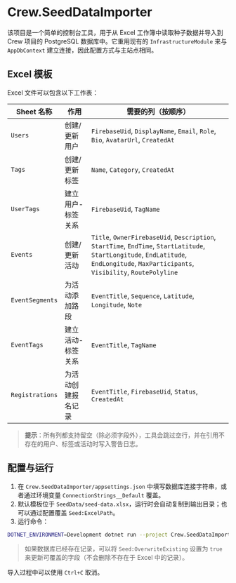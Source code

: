 # Crew.SeedDataImporter

该项目是一个简单的控制台工具，用于从 Excel 工作簿中读取种子数据并导入到 Crew 项目的 PostgreSQL 数据库中。它重用现有的 `InfrastructureModule` 来与 `AppDbContext` 建立连接，因此配置方式与主站点相同。

## Excel 模板

Excel 文件可以包含以下工作表：

| Sheet 名称 | 作用 | 需要的列（按顺序） |
| --- | --- | --- |
| `Users` | 创建/更新用户 | `FirebaseUid`, `DisplayName`, `Email`, `Role`, `Bio`, `AvatarUrl`, `CreatedAt` |
| `Tags` | 创建/更新标签 | `Name`, `Category`, `CreatedAt` |
| `UserTags` | 建立用户-标签关系 | `FirebaseUid`, `TagName` |
| `Events` | 创建/更新活动 | `Title`, `OwnerFirebaseUid`, `Description`, `StartTime`, `EndTime`, `StartLatitude`, `StartLongitude`, `EndLatitude`, `EndLongitude`, `MaxParticipants`, `Visibility`, `RoutePolyline` |
| `EventSegments` | 为活动添加路段 | `EventTitle`, `Sequence`, `Latitude`, `Longitude`, `Note` |
| `EventTags` | 建立活动-标签关系 | `EventTitle`, `TagName` |
| `Registrations` | 为活动创建报名记录 | `EventTitle`, `FirebaseUid`, `Status`, `CreatedAt` |

> **提示**：所有列都支持留空（除必须字段外），工具会跳过空行，并在引用不存在的用户、标签或活动时写入警告日志。

## 配置与运行

1. 在 `Crew.SeedDataImporter/appsettings.json` 中填写数据库连接字符串，或者通过环境变量 `ConnectionStrings__Default` 覆盖。
2. 默认模板位于 `SeedData/seed-data.xlsx`，运行时会自动复制到输出目录；也可以通过配置覆盖 `Seed:ExcelPath`。
3. 运行命令：

```bash
DOTNET_ENVIRONMENT=Development dotnet run --project Crew.SeedDataImporter -- Seed:ExcelPath="/path/to/seed-data.xlsx" Seed:OverwriteExisting=true
```

> 如果数据库已经存在记录，可以将 `Seed:OverwriteExisting` 设置为 `true` 来更新可覆盖的字段（不会删除不存在于 Excel 中的记录）。

导入过程中可以使用 `Ctrl+C` 取消。
